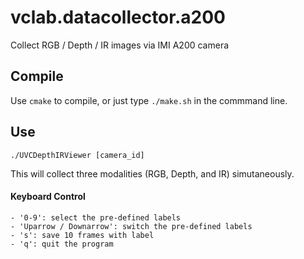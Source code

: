 # vclab.datacollector.a200
Collect RGB / Depth / IR images via IMI A200 camera

## Compile
Use `cmake` to compile, or just type `./make.sh` in the commmand line.

## Use
```
./UVCDepthIRViewer [camera_id]
```

This will collect three modalities (RGB, Depth, and IR) simutaneously.

#### Keyboard Control
```
- '0-9': select the pre-defined labels
- 'Uparrow / Downarrow': switch the pre-defined labels
- 's': save 10 frames with label
- 'q': quit the program
```
